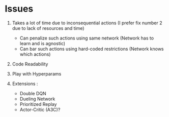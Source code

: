 # Issues

1. Takes a lot of time due to inconsequential actions (I prefer fix number 2 due to lack of resources and time)
   * Can penalize such actions using same network (Network has to learn and is agnostic)
   * Can bar such actions using hard-coded restrictions (Network knows which actions)
  
2. Code Readability

3. Play with Hyperparams

4. Extensions :
   * Double DQN
   * Dueling Network
   * Prioritized Replay
   * Actor-Critic (A3C)?
